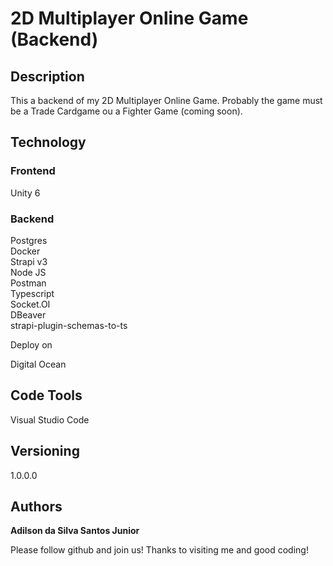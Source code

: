 # 2D Multiplayer Online Game (Backend)
## Description 

This a backend of my 2D Multiplayer Online Game. Probably the game must be a Trade Cardgame ou a Fighter Game (coming soon).

## Technology 

### Frontend

Unity 6

### Backend

Postgres  
Docker  
Strapi v3   
Node JS   
Postman   
Typescript   
Socket.OI   
DBeaver   
strapi-plugin-schemas-to-ts  

Deploy on

Digital Ocean

## Code Tools

Visual Studio Code
  
## Versioning

1.0.0.0

## Authors
**Adilson da Silva Santos Junior** 

Please follow github and join us!
Thanks to visiting me and good coding!
